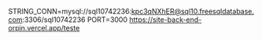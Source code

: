 STRING_CONN=mysql://sql10742236:kpc3qNXhER@sql10.freesqldatabase.com:3306/sql10742236
PORT=3000
https://site-back-end-orpin.vercel.app/teste